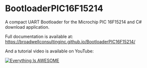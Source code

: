 # BootloaderPIC16F15214
A compact UART Bootloader for the Microchip PIC 16F15214 and C# download application. 

Full documentation is available at:
https://broadwellconsultinginc.github.io/BootloaderPIC16F15214/

And a tutorial video is available on YouTube:

[![Everything Is AWESOME](https://img.youtube.com/vi/OfW4hHFVy3U/0.jpg)](https://youtu.be/OfW4hHFVy3U)

